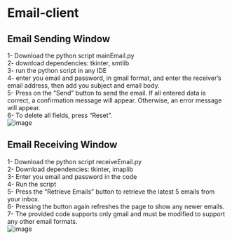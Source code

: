 # Email-client
## Email Sending Window
1- Download the python script mainEmail.py \
2- download dependencies: tkinter, smtlib \
3- run the python script in any IDE \
4- enter you email and password, in gmail format, and enter the receiver’s email address, 
then add you subject and email body. \
5- Press on the “Send” button to send the email. If all entered data is correct, a 
confirmation message will appear. Otherwise, an error message will appear. \
6- To delete all fields, press “Reset”.\
![image](https://github.com/JanaElnagar/email-client/assets/108252869/e4dc8547-8066-4bf4-8ce9-800c530e733c)


## Email Receiving Window
1- Download the python script receiveEmail.py \
2- Download dependencies: tkinter, imaplib \
3- Enter you email and password in the code \
4- Run the script \
5- Press the “Retrieve Emails” button to retrieve the latest 5 emails from your inbox. \
6- Pressing the button again refreshes the page to show any newer emails. \
7- The provided code supports only gmail and must be modified to support any other email 
formats.\
![image](https://github.com/JanaElnagar/email-client/assets/108252869/6b35a314-e901-4dba-ad69-a7c0f20251fa)
